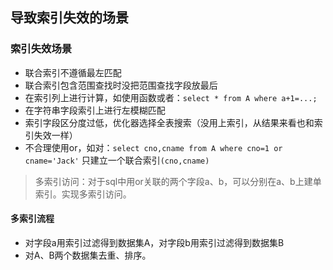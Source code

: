 ## 导致索引失效的场景
### 索引失效场景

- 联合索引不遵循最左匹配
- 联合索引包含范围查找时没把范围查找字段放最后
- 在索引列上进行计算，如使用函数或者：```select * from A where a+1=...;```
- 在字符串字段索引上进行左模糊匹配
- 索引字段区分度过低，优化器选择全表搜索（没用上索引，从结果来看也和索引失效一样）
- 不合理使用or，如对：```select cno,cname from A where cno=1 or cname='Jack'``` 只建立一个联合索引```(cno,cname)```

> 多索引访问：对于sql中用or关联的两个字段a、b，可以分别在a、b上建单索引。实现多索引访问。

#### 多索引流程

- 对字段a用索引过滤得到数据集A，对字段b用索引过滤得到数据集B
- 对A、B两个数据集去重、排序。
